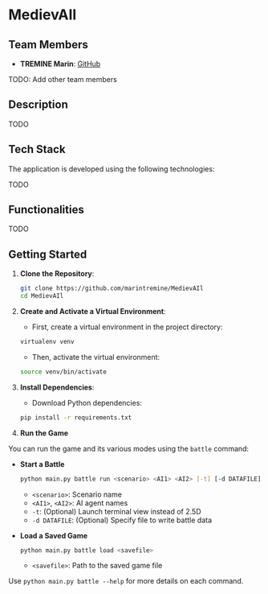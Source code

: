 # MedievAIl 

## Team Members
- **TREMINE Marin**: [GitHub](https://github.com/marintremine)

TODO: Add other team members

## Description

TODO

## Tech Stack

The application is developed using the following technologies:

TODO

## Functionalities

TODO

## Getting Started

1. **Clone the Repository**:
   ```bash
   git clone https://github.com/marintremine/MedievAIl
   cd MedievAIl
   ```

2. **Create and Activate a Virtual Environment**:

    - First, create a virtual environment in the project directory:
    ```bash
    virtualenv venv
    ```

    - Then, activate the virtual environment:
    ```bash
    source venv/bin/activate
    ```

3. **Install Dependencies**:
    - Download Python dependencies:
    ```bash
    pip install -r requirements.txt
    ```

4. **Run the Game**

You can run the game and its various modes using the `battle` command:

- **Start a Battle**  
    ```bash
    python main.py battle run <scenario> <AI1> <AI2> [-t] [-d DATAFILE]
    ```
    - `<scenario>`: Scenario name
    - `<AI1>`, `<AI2>`: AI agent names
    - `-t`: (Optional) Launch terminal view instead of 2.5D
    - `-d DATAFILE`: (Optional) Specify file to write battle data

- **Load a Saved Game**  
    ```bash
    python main.py battle load <savefile>
    ```
    - `<savefile>`: Path to the saved game file

Use `python main.py battle --help` for more details on each command.
